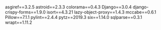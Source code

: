 asgiref==3.2.5
astroid==2.3.3
colorama==0.4.3
Django==3.0.4
django-crispy-forms==1.9.0
isort==4.3.21
lazy-object-proxy==1.4.3
mccabe==0.6.1
Pillow==7.1.1
pylint==2.4.4
pytz==2019.3
six==1.14.0
sqlparse==0.3.1
wrapt==1.11.2
